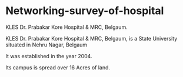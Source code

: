 # Networking-survey-of-hospital
KLES Dr. Prabakar Kore Hospital &amp; MRC, Belgaum.

KLES Dr. Prabakar Kore Hospital & MRC, Belgaum, is a State University situated in Nehru Nagar, Belgaum

It was established in the year 2004.

Its campus is spread over 16 Acres of land. 
